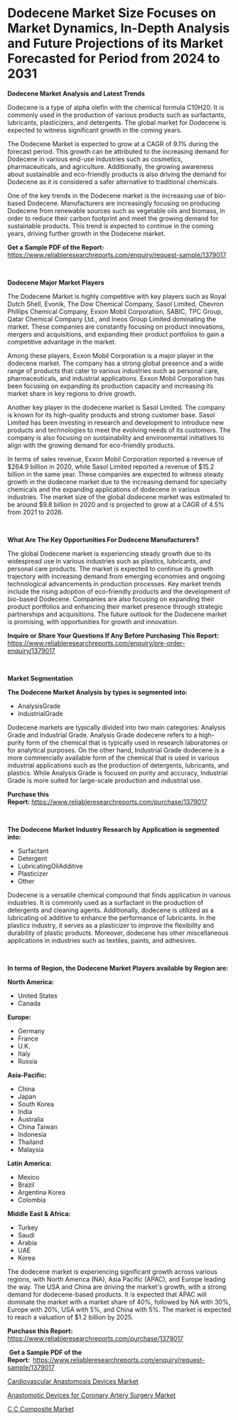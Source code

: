 <p><h1>Dodecene Market Size Focuses on Market Dynamics, In-Depth Analysis and Future Projections of its Market Forecasted for Period from 2024 to 2031</h1></p><p><strong>Dodecene Market Analysis and Latest Trends</strong></p>
<p><p>Dodecene is a type of alpha olefin with the chemical formula C10H20. It is commonly used in the production of various products such as surfactants, lubricants, plasticizers, and detergents. The global market for Dodecene is expected to witness significant growth in the coming years. </p><p>The Dodecene Market is expected to grow at a CAGR of 9.1% during the forecast period. This growth can be attributed to the increasing demand for Dodecene in various end-use industries such as cosmetics, pharmaceuticals, and agriculture. Additionally, the growing awareness about sustainable and eco-friendly products is also driving the demand for Dodecene as it is considered a safer alternative to traditional chemicals.</p><p>One of the key trends in the Dodecene market is the increasing use of bio-based Dodecene. Manufacturers are increasingly focusing on producing Dodecene from renewable sources such as vegetable oils and biomass, in order to reduce their carbon footprint and meet the growing demand for sustainable products. This trend is expected to continue in the coming years, driving further growth in the Dodecene market.</p></p>
<p><strong>Get a Sample PDF of the Report:&nbsp;</strong> <a href="https://www.reliableresearchreports.com/enquiry/request-sample/1379017">https://www.reliableresearchreports.com/enquiry/request-sample/1379017</a></p>
<p>&nbsp;</p>
<p><strong>Dodecene Major Market Players</strong></p>
<p><p>The Dodecene Market is highly competitive with key players such as Royal Dutch Shell, Evonik, The Dow Chemical Company, Sasol Limited, Chevron Phillips Chemical Company, Exxon Mobil Corporation, SABIC, TPC Group, Qatar Chemical Company Ltd., and Ineos Group Limited dominating the market. These companies are constantly focusing on product innovations, mergers and acquisitions, and expanding their product portfolios to gain a competitive advantage in the market.</p><p>Among these players, Exxon Mobil Corporation is a major player in the dodecene market. The company has a strong global presence and a wide range of products that cater to various industries such as personal care, pharmaceuticals, and industrial applications. Exxon Mobil Corporation has been focusing on expanding its production capacity and increasing its market share in key regions to drive growth.</p><p>Another key player in the dodecene market is Sasol Limited. The company is known for its high-quality products and strong customer base. Sasol Limited has been investing in research and development to introduce new products and technologies to meet the evolving needs of its customers. The company is also focusing on sustainability and environmental initiatives to align with the growing demand for eco-friendly products.</p><p>In terms of sales revenue, Exxon Mobil Corporation reported a revenue of $264.9 billion in 2020, while Sasol Limited reported a revenue of $15.2 billion in the same year. These companies are expected to witness steady growth in the dodecene market due to the increasing demand for specialty chemicals and the expanding applications of dodecene in various industries. The market size of the global dodecene market was estimated to be around $9.8 billion in 2020 and is projected to grow at a CAGR of 4.5% from 2021 to 2026.</p></p>
<p>&nbsp;</p>
<p><strong>What Are The Key Opportunities For Dodecene Manufacturers?</strong></p>
<p><p>The global Dodecene market is experiencing steady growth due to its widespread use in various industries such as plastics, lubricants, and personal care products. The market is expected to continue its growth trajectory with increasing demand from emerging economies and ongoing technological advancements in production processes. Key market trends include the rising adoption of eco-friendly products and the development of bio-based Dodecene. Companies are also focusing on expanding their product portfolios and enhancing their market presence through strategic partnerships and acquisitions. The future outlook for the Dodecene market is promising, with opportunities for growth and innovation.</p></p>
<p><strong>Inquire or Share Your Questions If Any Before Purchasing This Report:</strong> <a href="https://www.reliableresearchreports.com/enquiry/pre-order-enquiry/1379017">https://www.reliableresearchreports.com/enquiry/pre-order-enquiry/1379017</a></p>
<p>&nbsp;</p>
<p><strong>Market Segmentation</strong></p>
<p><strong>The Dodecene Market Analysis by types is segmented into:</strong></p>
<p><ul><li>AnalysisGrade</li><li>IndustrialGrade</li></ul></p>
<p><p>Dodecene markets are typically divided into two main categories: Analysis Grade and Industrial Grade. Analysis Grade dodecene refers to a high-purity form of the chemical that is typically used in research laboratories or for analytical purposes. On the other hand, Industrial Grade dodecene is a more commercially available form of the chemical that is used in various industrial applications such as the production of detergents, lubricants, and plastics. While Analysis Grade is focused on purity and accuracy, Industrial Grade is more suited for large-scale production and industrial use.</p></p>
<p><strong>Purchase this Report:&nbsp;</strong><a href="https://www.reliableresearchreports.com/purchase/1379017">https://www.reliableresearchreports.com/purchase/1379017</a></p>
<p>&nbsp;</p>
<p><strong>The Dodecene Market Industry Research by Application is segmented into:</strong></p>
<p><ul><li>Surfactant</li><li>Detergent</li><li>LubricatingOilAdditive</li><li>Plasticizer</li><li>Other</li></ul></p>
<p><p>Dodecene is a versatile chemical compound that finds application in various industries. It is commonly used as a surfactant in the production of detergents and cleaning agents. Additionally, dodecene is utilized as a lubricating oil additive to enhance the performance of lubricants. In the plastics industry, it serves as a plasticizer to improve the flexibility and durability of plastic products. Moreover, dodecene has other miscellaneous applications in industries such as textiles, paints, and adhesives.</p></p>
<p>&nbsp;</p>
<p><strong>In terms of Region, the Dodecene Market Players available by Region are:</strong></p>
<p>
    <p> <strong> North America: </strong>
        <ul>
            <li>United States</li>
            <li>Canada</li>
        </ul>
        </p> 
    <p> <strong> Europe: </strong>
        <ul>
            <li>Germany</li>
            <li>France</li>
            <li>U.K.</li>
            <li>Italy</li>
            <li>Russia</li>
        </ul>
        </p> 
    <p> <strong> Asia-Pacific: </strong>
        <ul>
            <li>China</li>
            <li>Japan</li>
            <li>South Korea</li>
            <li>India</li>
            <li>Australia</li>
            <li>China Taiwan</li>
            <li>Indonesia</li>
            <li>Thailand</li>
            <li>Malaysia</li>
        </ul>
        </p> 
    <p> <strong> Latin America: </strong>
        <ul>
            <li>Mexico</li>
            <li>Brazil</li>
            <li>Argentina Korea</li>
            <li>Colombia</li>
        </ul>
        </p> 
    <p> <strong> Middle East & Africa: </strong>
        <ul>
            <li>Turkey</li>
            <li>Saudi</li>
            <li>Arabia</li>
            <li>UAE</li>
            <li>Korea</li>
        </ul>
    </p>
    </p>
<p><p>The dodecene market is experiencing significant growth across various regions, with North America (NA), Asia Pacific (APAC), and Europe leading the way. The USA and China are driving the market's growth, with a strong demand for dodecene-based products. It is expected that APAC will dominate the market with a market share of 40%, followed by NA with 30%, Europe with 20%, USA with 5%, and China with 5%. The market is expected to reach a valuation of $1.2 billion by 2025.</p></p>
<p><strong>Purchase this Report: </strong><a href="https://www.reliableresearchreports.com/purchase/1379017">https://www.reliableresearchreports.com/purchase/1379017</a></p>
<p>&nbsp;<strong>Get a Sample PDF of the Report:&nbsp;&nbsp;</strong><a href="https://www.reliableresearchreports.com/enquiry/request-sample/1379017">https://www.reliableresearchreports.com/enquiry/request-sample/1379017</a></p>
<p><strong></strong></p>
<p><p><a href="https://view.publitas.com/reportprime-1/insights-into-cardiovascular-anastomosis-devices-market-size-analysing-market-share-trends-and-growth-from-2023-to-2030/">Cardiovascular Anastomosis Devices Market</a></p><p><a href="https://view.publitas.com/reportprime-1/anastomotic-devices-for-coronary-artery-surgery-market-size-growing-and-forecasted-for-period-from-2023-2030-and-provides-complete-market-analysis-of-this-market/">Anastomotic Devices for Coronary Artery Surgery Market</a></p><p><a href="https://view.publitas.com/reportprime-1/insights-into-c-c-composite-market-size-analysing-market-share-trends-and-growth-from-2023-to-2030/">C C Composite Market</a></p></p>